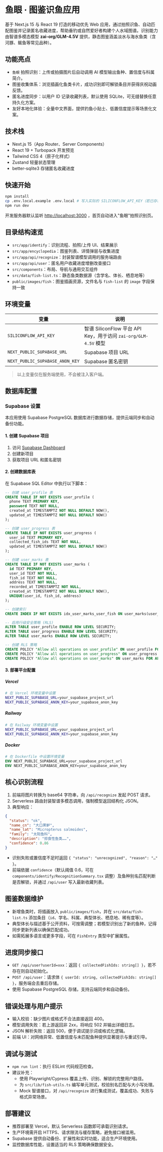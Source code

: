 # 鱼眼 · 图鉴识鱼应用

基于 Next.js 15 与 React 19 打造的移动优先 Web 应用，通过拍照识鱼、自动匹配图鉴并记录匿名收藏进度，帮助垂钓或自然爱好者构建个人水域图谱。识别能力由智谱多模态模型 **zai-org/GLM-4.5V** 提供，静态图鉴涵盖淡水与海水鱼类（含河豚、鲅鱼等常见品种）。

## 功能亮点

- `鱼眼` 拍照识别：上传或拍摄图片后自动调用 AI 模型输出鱼种、置信度与科属简介。
- 图鉴收集体系：浏览插画化鱼类卡片，成功识别即可解锁条目并获得庆祝动画反馈。
- 匿名进度同步：以用户 ID 记录收藏列表，默认使用 SQLite，可无缝替换任意持久化方案。
- 友好本地化体验：全量中文界面，提供钓鱼小贴士、低置信度提示等场景化文案。

## 技术栈

- Next.js 15（App Router、Server Components）
- React 19 + Turbopack 开发预览
- Tailwind CSS 4（原子化样式）
- Zustand 轻量状态管理
- better-sqlite3 存储匿名收藏进度

## 快速开始

```bash
npm install
cp .env.local.example .env.local # 写入实际的 SILICONFLOW_API_KEY（若已存在可跳过）
npm run dev
```

开发服务器默认监听 <http://localhost:3000> ，首页自动进入"鱼眼"拍照识别页。

## 目录结构速览

- `src/app/identify`：识别流程、拍照/上传 UI、结果展示
- `src/app/encyclopedia`：图鉴列表、详情弹层与收集进度
- `src/app/api/recognize`：封装智谱模型调用的服务端路由
- `src/app/api/user`：匿名用户收藏进度增删改查接口
- `src/components`：布局、导航与通用交互组件
- `src/data/fish-list.ts`：静态鱼类数据源（含学名、体长、栖息地等）
- `public/images/fish`：图鉴插画资源，文件名与 `fish-list` 的 `image` 字段保持一致

## 环境变量

| 变量 | 说明 |
| ---- | ---- |
| `SILICONFLOW_API_KEY` | 智谱 SiliconFlow 平台 API Key，用于访问 `zai-org/GLM-4.5V` 模型 |
| `NEXT_PUBLIC_SUPABASE_URL` | Supabase 项目 URL |
| `NEXT_PUBLIC_SUPABASE_ANON_KEY` | Supabase 匿名密钥 |

> 以上变量仅在服务端使用，不会被注入客户端。

## 数据库配置

### Supabase 设置

本应用使用 Supabase PostgreSQL 数据库进行数据存储，提供云端同步和自动备份功能。

#### 1. 创建 Supabase 项目

1. 访问 [Supabase Dashboard](https://supabase.com/dashboard)
2. 创建新项目
3. 获取项目 URL 和匿名密钥

#### 2. 创建数据库表

在 Supabase SQL Editor 中执行以下脚本：

```sql
-- 创建 user_profile 表
CREATE TABLE IF NOT EXISTS user_profile (
  phone TEXT PRIMARY KEY,
  password TEXT NOT NULL,
  created_at TIMESTAMPTZ NOT NULL DEFAULT NOW(),
  updated_at TIMESTAMPTZ NOT NULL DEFAULT NOW()
);

-- 创建 user_progress 表
CREATE TABLE IF NOT EXISTS user_progress (
  user_id TEXT PRIMARY KEY,
  collected_fish_ids TEXT NOT NULL,
  updated_at TIMESTAMPTZ NOT NULL DEFAULT NOW()
);

-- 创建 user_marks 表
CREATE TABLE IF NOT EXISTS user_marks (
  id TEXT PRIMARY KEY,
  user_id TEXT NOT NULL,
  fish_id TEXT NOT NULL,
  address TEXT NOT NULL,
  recorded_at TIMESTAMPTZ NOT NULL,
  created_at TIMESTAMPTZ NOT NULL DEFAULT NOW(),
  UNIQUE(user_id, fish_id, address)
);

-- 创建索引
CREATE INDEX IF NOT EXISTS idx_user_marks_user_fish ON user_marks(user_id, fish_id);

-- 启用行级安全策略 (RLS)
ALTER TABLE user_profile ENABLE ROW LEVEL SECURITY;
ALTER TABLE user_progress ENABLE ROW LEVEL SECURITY;
ALTER TABLE user_marks ENABLE ROW LEVEL SECURITY;

-- 创建 RLS 策略
CREATE POLICY "Allow all operations on user_profile" ON user_profile FOR ALL USING (true);
CREATE POLICY "Allow all operations on user_progress" ON user_progress FOR ALL USING (true);
CREATE POLICY "Allow all operations on user_marks" ON user_marks FOR ALL USING (true);
```

#### 3. 部署平台配置

##### Vercel

```bash
# 在 Vercel 环境变量中设置
NEXT_PUBLIC_SUPABASE_URL=your_supabase_project_url
NEXT_PUBLIC_SUPABASE_ANON_KEY=your_supabase_anon_key
```

##### Railway

```bash
# 在 Railway 环境变量中设置
NEXT_PUBLIC_SUPABASE_URL=your_supabase_project_url
NEXT_PUBLIC_SUPABASE_ANON_KEY=your_supabase_anon_key
```

##### Docker

```dockerfile
# 在 Dockerfile 中设置环境变量
ENV NEXT_PUBLIC_SUPABASE_URL=your_supabase_project_url
ENV NEXT_PUBLIC_SUPABASE_ANON_KEY=your_supabase_anon_key
```

## 核心识别流程

1. 前端将图片转换为 base64 字符串，向 `/api/recognize` 发起 POST 请求。
2. Serverless 路由封装智谱多模态调用，强制模型返回结构化 JSON。
3. 典型响应：

```json
{
  "status": "ok",
  "name_cn": "大口黑鲈",
  "name_lat": "Micropterus salmoides",
  "family": "太阳鱼科",
  "description": "掠食性鱼类……",
  "confidence": 0.86
}
```

- 识别失败或置信度不足时返回 `{ "status": "unrecognized", "reason": "…" }`。
- 前端依据 `confidence`（默认阈值 0.6，可在 `components/identify/RecognitionSummary.tsx` 调整）及鱼种别名匹配判断是否解锁，并通过 `/api/user` 写入最新收藏列表。

## 图鉴数据维护

- 新增鱼类时，将插画放入 `public/images/fish`，并在 `src/data/fish-list.ts` 添加条目（`id`、学名、科属、典型体长、栖息地、稀有度等）。
- 典型体长与描述基于公开资料，可按需调整；若模型识别出了新的鱼种，记得同步更新列表以确保匹配成功。
- 如需拓展多语言或更多字段，可在 `FishEntry` 类型中扩展属性。

## 进度同步接口

- `GET /api/user?userId=xxx`：返回 `{ collectedFishIds: string[] }`，若不存在则自动初始化。
- `POST /api/user`：请求体 `{ userId: string, collectedFishIds: string[] }`，服务端会去重后存储。
- 使用 Supabase PostgreSQL 存储，支持云端同步和自动备份。

## 错误处理与用户提示

- 输入校验：缺少图片或格式不合法直接返回 400。
- 模型调用失败：若上游返回非 2xx，将响应 502 并输出详细日志。
- JSON 解析失败：返回 500，便于调试提示词或格式化逻辑。
- 前端 UI：对网络异常、低置信度与未匹配鱼种提供显著提示与重试引导。

## 调试与测试

- `npm run lint`：执行 ESLint 代码规范检查。
- 建议补充：
  - 使用 Playwright/Cypress 覆盖上传、识别、解锁的完整用户路径。
  - 为 `src/lib/fish-utils.ts` 编写单元测试，校验别名匹配与大小写处理。
  - Mock 智谱接口，对 `/api/recognize` 进行集成测试，覆盖成功、失败与格式异常场景。

## 部署建议

- 推荐部署至 Vercel，默认 Serverless 函数即可承载识别请求。
- 生产环境需开启 HTTPS、请求限流与缓存策略，避免接口被滥用。
- Supabase 提供自动备份、扩展性和实时功能，适合生产环境使用。
- 监控数据库性能，设置适当的 RLS 策略确保数据安全。
